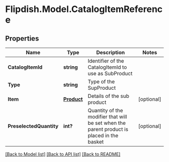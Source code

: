# Flipdish.Model.CatalogItemReference
## Properties

Name | Type | Description | Notes
------------ | ------------- | ------------- | -------------
**CatalogItemId** | **string** | Identifier of the CatalogItemId to use as SubProduct | 
**Type** | **string** | Type of the SupProduct | 
**Item** | [**Product**](Product.md) | Details of the sub product | [optional] 
**PreselectedQuantity** | **int?** | Quantity of the modifier that will be set when the parent product is placed in the basket | [optional] 

[[Back to Model list]](../README.md#documentation-for-models) [[Back to API list]](../README.md#documentation-for-api-endpoints) [[Back to README]](../README.md)

